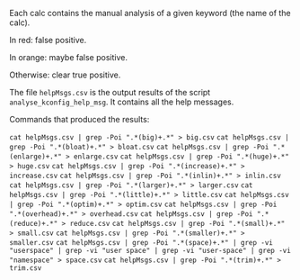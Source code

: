 Each calc contains the manual analysis of a given keyword (the name of the calc).

In red: false positive.

In orange: maybe false positive.

Otherwise: clear true positive.

The file `helpMsgs.csv` is the output results of the script `analyse_kconfig_help_msg`. It contains all the help messages.

Commands that produced the results:

`cat helpMsgs.csv | grep -Poi ".*(big)+.*" > big.csv`
`cat helpMsgs.csv | grep -Poi ".*(bloat)+.*" > bloat.csv`
`cat helpMsgs.csv | grep -Poi ".*(enlarge)+.*" > enlarge.csv`
`cat helpMsgs.csv | grep -Poi ".*(huge)+.*" > huge.csv`
`cat helpMsgs.csv | grep -Poi ".*(increase)+.*" > increase.csv`
`cat helpMsgs.csv | grep -Poi ".*(inlin)+.*" > inlin.csv`
`cat helpMsgs.csv | grep -Poi ".*(larger)+.*" > larger.csv`
`cat helpMsgs.csv | grep -Poi ".*(little)+.*" > little.csv`
`cat helpMsgs.csv | grep -Poi ".*(optim)+.*" > optim.csv`
`cat helpMsgs.csv | grep -Poi ".*(overhead)+.*" > overhead.csv`
`cat helpMsgs.csv | grep -Poi ".*(reduce)+.*" > reduce.csv`
`cat helpMsgs.csv | grep -Poi ".*(small)+.*" > small.csv`
`cat helpMsgs.csv | grep -Poi ".*(smaller)+.*" > smaller.csv`
`cat helpMsgs.csv | grep -Poi ".*(space)+.*" | grep -vi "userspace" | grep -vi "user space" | grep -vi "user-space" | grep -vi "namespace" > space.csv`
`cat helpMsgs.csv | grep -Poi ".*(trim)+.*" > trim.csv`
